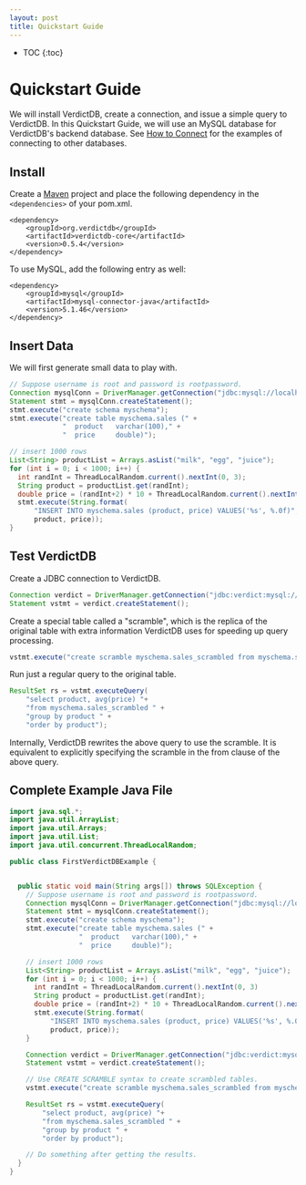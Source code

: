 ```yaml
---
layout: post
title: Quickstart Guide
---
```


* TOC
{:toc}

# Quickstart Guide

We will install VerdictDB, create a connection, and issue a simple query to VerdictDB. In this Quickstart Guide, we will use an MySQL database for VerdictDB's backend database. See [How to Connect](/getting_started/connection/) for the examples of connecting to other databases.


## Install

Create a [Maven](https://maven.apache.org/) project and
place the following dependency in the `<dependencies>` of your pom.xml.
```pom
<dependency>
    <groupId>org.verdictdb</groupId>
    <artifactId>verdictdb-core</artifactId>
    <version>0.5.4</version>
</dependency>
```

To use MySQL, add the following entry as well:
```pom
<dependency>
    <groupId>mysql</groupId>
    <artifactId>mysql-connector-java</artifactId>
    <version>5.1.46</version>
</dependency>
```


## Insert Data

We will first generate small data to play with.

```java
// Suppose username is root and password is rootpassword.
Connection mysqlConn = DriverManager.getConnection("jdbc:mysql://localhost", "root", "rootpassword");
Statement stmt = mysqlConn.createStatement();
stmt.execute("create schema myschema");
stmt.execute("create table myschema.sales (" +
             "  product   varchar(100)," +
             "  price     double)");

// insert 1000 rows
List<String> productList = Arrays.asList("milk", "egg", "juice");
for (int i = 0; i < 1000; i++) {
  int randInt = ThreadLocalRandom.current().nextInt(0, 3);
  String product = productList.get(randInt);
  double price = (randInt+2) * 10 + ThreadLocalRandom.current().nextInt(0, 10);
  stmt.execute(String.format(
      "INSERT INTO myschema.sales (product, price) VALUES('%s', %.0f)",
      product, price));
}
```



## Test VerdictDB

Create a JDBC connection to VerdictDB.

```java
Connection verdict = DriverManager.getConnection("jdbc:verdict:mysql://localhost", "root", "rootpassword");
Statement vstmt = verdict.createStatement();
```

Create a special table called a "scramble", which is the replica of the original table with extra information VerdictDB uses for speeding up query processing.

```java
vstmt.execute("create scramble myschema.sales_scrambled from myschema.sales");
```

Run just a regular query to the original table.

```java
ResultSet rs = vstmt.executeQuery(
    "select product, avg(price) "+
    "from myschema.sales_scrambled " +
    "group by product " +
    "order by product");
```

Internally, VerdictDB rewrites the above query to use the scramble. It is equivalent to explicitly specifying the scramble in the from clause of the above query.


## Complete Example Java File


```java
import java.sql.*;
import java.util.ArrayList;
import java.util.Arrays;
import java.util.List;
import java.util.concurrent.ThreadLocalRandom;

public class FirstVerdictDBExample {


  public static void main(String args[]) throws SQLException {
    // Suppose username is root and password is rootpassword.
    Connection mysqlConn = DriverManager.getConnection("jdbc:mysql://localhost", "root", "rootpassword");
    Statement stmt = mysqlConn.createStatement();
    stmt.execute("create schema myschema");
    stmt.execute("create table myschema.sales (" +
                 "  product   varchar(100)," +
                 "  price     double)");

    // insert 1000 rows
    List<String> productList = Arrays.asList("milk", "egg", "juice");
    for (int i = 0; i < 1000; i++) {
      int randInt = ThreadLocalRandom.current().nextInt(0, 3)
      String product = productList.get(randInt);
      double price = (randInt+2) * 10 + ThreadLocalRandom.current().nextInt(0, 10);
      stmt.execute(String.format(
          "INSERT INTO myschema.sales (product, price) VALUES('%s', %.0f)",
          product, price));
    }

    Connection verdict = DriverManager.getConnection("jdbc:verdict:mysql://localhost", "root", "rootpassword");
    Statement vstmt = verdict.createStatement();

    // Use CREATE SCRAMBLE syntax to create scrambled tables.
    vstmt.execute("create scramble myschema.sales_scrambled from myschema.sales");

    ResultSet rs = vstmt.executeQuery(
        "select product, avg(price) "+
        "from myschema.sales_scrambled " +
        "group by product " +
        "order by product");

    // Do something after getting the results.
  }
}
```
